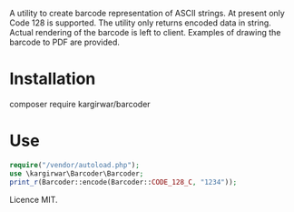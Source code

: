 A utility to create barcode representation of ASCII strings.
At present only Code 128 is supported. The utility only returns
encoded data in string. Actual rendering of the barcode is left to client.
Examples of drawing the barcode to PDF are provided.

# Installation
composer require kargirwar/barcoder

# Use
```php
require("/vendor/autoload.php");
use \kargirwar\Barcoder\Barcoder;
print_r(Barcoder::encode(Barcoder::CODE_128_C, "1234"));
```
Licence MIT.
